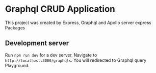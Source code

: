 # Graphql CRUD Application

This project was created by Express, Graphql and Apollo server express Packages

## Development server

Run `npm run dev` for a dev server. Navigate to `http://localhost:3000/graphqls`. You will redirected to Graphql query Playground.
